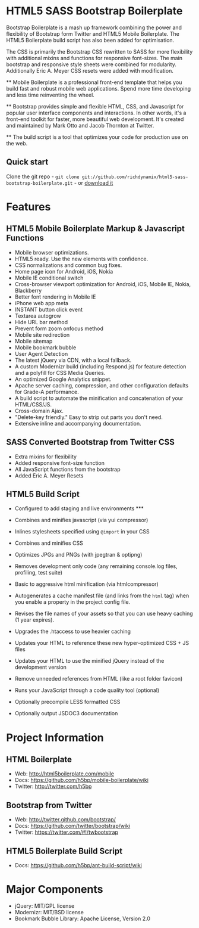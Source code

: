 HTML5 SASS Bootstrap Boilerplate
=============

Bootstrap Boilerplate is a mash up framework combining the power and flexibility of Bootstrap form Twitter and HTML5 Mobile Boilerplate. The HTML5 Boilerplate build script has also been added for optimisation. 

The CSS is primarily the Bootstrap CSS rewritten  to SASS for more flexibility with additional mixins and functions for responsive font-sizes.  The main bootstrap and responsive style sheets were combined for modularity. Additionally Eric A. Meyer CSS resets were added with modification.


** Mobile Boilerplate is a professional front-end template that helps you build fast and robust mobile web applications. Spend more time developing and less time reinventing the wheel.

** Bootstrap provides simple and flexible HTML, CSS, and Javascript for popular user interface components and interactions. In other words, it's a front-end toolkit for faster, more beautiful web development. It's created and maintained by Mark Otto and Jacob Thornton at Twitter.

** The build script is a tool that optimizes your code for production use on the web.


## Quick start

Clone the git repo - `git clone git://github.com/richdynamix/html5-sass-bootstrap-boilerplate.git` - or [download it](https://github.com/richdynamix/html5-sass-bootstrap-boilerplate/zipball/master)


Features
=============

## HTML5 Mobile Boilerplate Markup & Javascript Functions

* Mobile browser optimizations.
* HTML5 ready. Use the new elements with confidence.
* CSS normalizations and common bug fixes.
* Home page icon for Android, iOS, Nokia
* Mobile IE conditional switch
* Cross-browser viewport optimization for Android, iOS, Mobile IE, Nokia, Blackberry
* Better font rendering in Mobile IE
* iPhone web app meta
* INSTANT button click event
* Textarea autogrow
* Hide URL bar method
* Prevent form zoom onfocus method
* Mobile site redirection
* Mobile sitemap
* Mobile bookmark bubble
* User Agent Detection
* The latest jQuery via CDN, with a local fallback.
* A custom Modernizr build (including Respond.js) for feature detection and a polyfill for CSS Media Queries.
* An optimized Google Analytics snippet.
* Apache server caching, compression, and other configuration defaults for Grade-A performance.
* A build script to automate the minification and concatenation of your HTML/CSS/JS.
* Cross-domain Ajax.
* "Delete-key friendly." Easy to strip out parts you don't need.
* Extensive inline and accompanying documentation.

## SASS Converted Bootstrap from Twitter CSS

* Extra mixins for flexibility
* Added responsive font-size function
* All JavaScript functions from the bootstrap
* Added Eric A. Meyer Resets

## HTML5 Build Script

* Configured to add staging and live environments ***

* Combines and minifies javascript (via yui compressor)
* Inlines stylesheets specified using `@import` in your CSS
* Combines and minifies CSS
* Optimizes JPGs and PNGs (with jpegtran & optipng)
* Removes development only code (any remaining console.log files, profiling, test suite)
* Basic to aggressive html minification (via htmlcompressor)
* Autogenerates a cache manifest file (and links from the `html` tag) when you enable a property in the project config file.
* Revises the file names of your assets so that you can use heavy caching (1 year expires).
* Upgrades the .htaccess to use heavier caching
* Updates your HTML to reference these new hyper-optimized CSS + JS files
* Updates your HTML to use the minified jQuery instead of the development version
* Remove unneeded references from HTML (like a root folder favicon)
* Runs your JavaScript through a code quality tool (optional)
* Optionally precompile LESS formatted CSS
* Optionally output JSDOC3 documentation


Project Information
=============

## HTML Boilerplate

* Web: http://html5boilerplate.com/mobile
* Docs: https://github.com/h5bp/mobile-boilerplate/wiki
* Twitter: http://twitter.com/h5bp

## Bootstrap from Twitter

* Web: http://twitter.github.com/bootstrap/
* Docs: https://github.com/twitter/bootstrap/wiki
* Twitter: https://twitter.com/#!/twbootstrap

## HTML5 Boilerplate Build Script

* Docs: https://github.com/h5bp/ant-build-script/wiki

Major Components
=============

* jQuery: MIT/GPL license
* Modernizr: MIT/BSD license
* Bookmark Bubble Library: Apache License, Version 2.0
